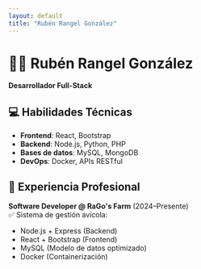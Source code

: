```yaml
---
layout: default
title: "Rubén Rangel González"
---
```


# 👨‍💻 Rubén Rangel González
**Desarrollador Full-Stack**

## 💻 Habilidades Técnicas
- **Frontend**: React, Bootstrap  
- **Backend**: Node.js, Python, PHP  
- **Bases de datos**: MySQL, MongoDB  
- **DevOps**: Docker, APIs RESTful

## 🏢 Experiencia Profesional
**Software Developer @ RaGo's Farm** (2024–Presente)  
✅ Sistema de gestión avícola:
- Node.js + Express (Backend)  
- React + Bootstrap (Frontend)  
- MySQL (Modelo de datos optimizado)  
- Docker (Containerización)
